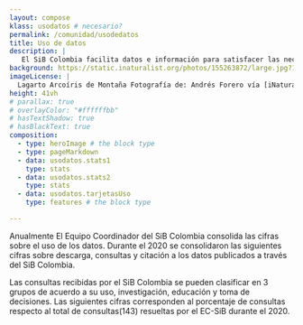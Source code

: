 ```yaml
---
layout: compose
klass: usodatos # necesario?
permalink: /comunidad/usodedatos
title: Uso de datos
description: |
   El SiB Colombia facilita datos e información para satisfacer las necesidades en procesos de investigación, educación y toma de decisiones. En esta sección El Equipo Coordinador da los primeros pasos para consolidar el uso de datos sobre biodiversidad.
background: https://static.inaturalist.org/photos/155263872/large.jpg?1630803585
imageLicense: |
  Lagarto Arcoíris de Montaña Fotografía de: Andrés Forero vía [iNaturalist](https://colombia.inaturalist.org/observations/52654747)
height: 41vh
# parallax: true
# overlayColor: "#ffffffbb" 
# hasTextShadow: true
# hasBlackText: true
composition:
  - type: heroImage # the block type
  - type: pageMarkdown
  - data: usodatos.stats1
    type: stats
  - data: usodatos.stats2
    type: stats
  - data: usodatos.tarjetasUso
    type: features # the block type

---
```


Anualmente El Equipo Coordinador del SiB Colombia consolida las cifras sobre el uso de los datos. Durante el 2020 se consolidaron las siguientes cifras sobre descarga, consultas y citación a los datos publicados a través del SiB Colombia. 

Las consultas recibidas por el SiB Colombia se pueden clasificar en 3 grupos de acuerdo a su uso, investigación, educación y toma de decisiones. Las siguientes cifras corresponden al porcentaje de consultas respecto al total de consultas(143) resueltas por el EC-SiB durante el 2020.
